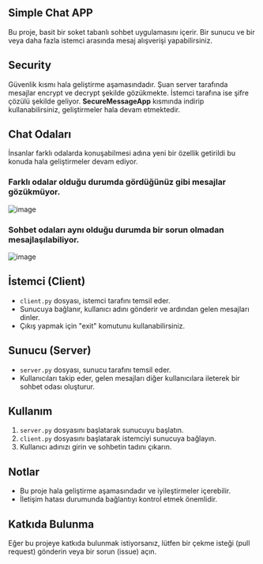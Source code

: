 ## Simple Chat APP

Bu proje, basit bir soket tabanlı sohbet uygulamasını içerir. Bir sunucu ve bir veya daha fazla istemci arasında mesaj alışverişi yapabilirsiniz.

## Security

Güvenlik kısmı hala geliştirme aşamasındadır. Şuan server tarafında mesajlar encrypt ve decrypt şekilde gözükmekte. İstemci tarafına ise şifre çözülü şekilde geliyor.
**SecureMessageApp** kısmında indirip kullanabilirsiniz, geliştirmeler hala devam etmektedir.


## Chat Odaları

İnsanlar farklı odalarda konuşabilmesi adına yeni bir özellik getirildi bu konuda hala geliştirmeler devam ediyor. 

### Farklı odalar olduğu durumda gördüğünüz gibi mesajlar gözükmüyor.

![image](https://github.com/ugurcomptech/SimpleChatApp/assets/133202238/be8ba83e-6e19-457d-9cca-124493505883)

### Sohbet odaları aynı olduğu durumda bir sorun olmadan mesajlaşılabiliyor.

![image](https://github.com/ugurcomptech/SimpleChatApp/assets/133202238/0a38c96b-ad21-4bbe-a54d-95549faa4221)



## İstemci (Client)

- `client.py` dosyası, istemci tarafını temsil eder.
- Sunucuya bağlanır, kullanıcı adını gönderir ve ardından gelen mesajları dinler.
- Çıkış yapmak için "exit" komutunu kullanabilirsiniz.

## Sunucu (Server)

- `server.py` dosyası, sunucu tarafını temsil eder.
- Kullanıcıları takip eder, gelen mesajları diğer kullanıcılara ileterek bir sohbet odası oluşturur.

## Kullanım

1. `server.py` dosyasını başlatarak sunucuyu başlatın.
2. `client.py` dosyasını başlatarak istemciyi sunucuya bağlayın.
3. Kullanıcı adınızı girin ve sohbetin tadını çıkarın.

## Notlar

- Bu proje hala geliştirme aşamasındadır ve iyileştirmeler içerebilir.
- İletişim hatası durumunda bağlantıyı kontrol etmek önemlidir.

## Katkıda Bulunma

Eğer bu projeye katkıda bulunmak istiyorsanız, lütfen bir çekme isteği (pull request) gönderin veya bir sorun (issue) açın.
